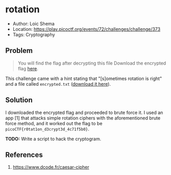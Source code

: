 # rotation

* Author: Loic Shema
* Location: https://play.picoctf.org/events/72/challenges/challenge/373
* Tags: Cryptography

## Problem

> You will find the flag after decrypting this file Download the encrypted flag [here](https://artifacts.picoctf.net/c/386/encrypted.txt).

This challenge came with a hint stating that "[s]ometimes rotation is right" and a file called ``encrypted.txt`` ([download it here](./encrypted.txt)).

## Solution

I downloaded the encrypted flag and proceeded to brute force it. I used an app [1] that attacks simple rotation ciphers with the aforementioned brute force method, and it worked out the flag to be ``picoCTF{r0tat1on_d3crypt3d_4c71f5b0}``.

__TODO:__ Write a script to hack the cryptogram.

## References

1. https://www.dcode.fr/caesar-cipher

